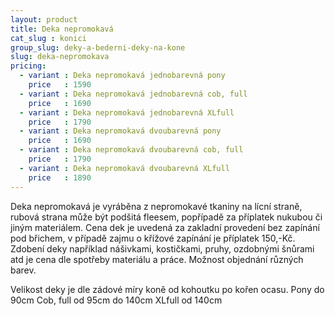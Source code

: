 ```yaml
---
layout: product
title: Deka nepromokavá
cat_slug : konici
group_slug: deky-a-bederni-deky-na-kone
slug: deka-nepromokava
pricing:
  - variant : Deka nepromokavá jednobarevná pony
    price   : 1590
  - variant : Deka nepromokavá jednobarevná cob, full
    price   : 1690
  - variant : Deka nepromokavá jednobarevná XLfull
    price   : 1790
  - variant : Deka nepromokavá dvoubarevná pony
    price   : 1690
  - variant : Deka nepromokavá dvoubarevná cob, full
    price   : 1790
  - variant : Deka nepromokavá dvoubarevná XLfull
    price   : 1890
---
```


Deka nepromokavá je vyráběna z nepromokavé tkaniny na lícní straně, rubová strana může být podšitá fleesem, popřípadě za příplatek nukubou či jiným materiálem.
Cena dek je uvedená za zakladní provedení bez zapínání pod břichem, v případě zajmu o křížové zapínání je příplatek 150,-Kč.
Zdobení deky například nášivkami, kostičkami, pruhy, ozdobnými šnůrami atd je cena dle spotřeby materiálu a práce.
Možnost objednání různých barev.

Velikost deky je dle zádové míry koně od kohoutku po kořen ocasu.
Pony do 90cm
Cob, full od 95cm do 140cm
XLfull od 140cm


